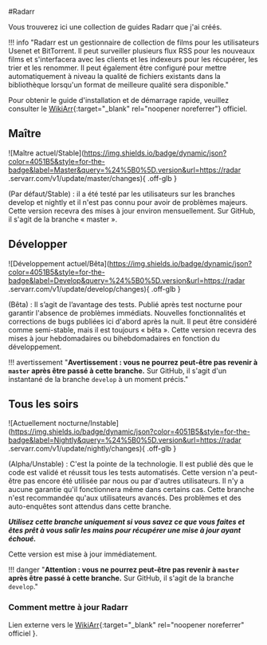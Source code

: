 #Radarr

Vous trouverez ici une collection de guides Radarr que j'ai créés.

!!! info "Radarr est un gestionnaire de collection de films pour les utilisateurs Usenet et BitTorrent. Il peut surveiller plusieurs flux RSS pour les nouveaux films et s'interfacera avec les clients et les indexeurs pour les récupérer, les trier et les renommer. Il peut également être configuré pour mettre automatiquement à niveau la qualité de fichiers existants dans la bibliothèque lorsqu'un format de meilleure qualité sera disponible."

Pour obtenir le guide d'installation et de démarrage rapide, veuillez consulter le [WikiArr](https://wiki.servarr.com/en/radar){:target="_blank" rel="noopener noreferrer"} officiel.

## Maître

![Maître actuel/Stable](https://img.shields.io/badge/dynamic/json?color=4051B5&style=for-the-badge&label=Master&query=%24%5B0%5D.version&url=https://radar .servarr.com/v1/update/master/changes){ .off-glb }

(Par défaut/Stable) : il a été testé par les utilisateurs sur les branches develop et nightly et il n'est pas connu pour avoir de problèmes majeurs. Cette version recevra des mises à jour environ mensuellement. Sur GitHub, il s'agit de la branche « master ».

## Développer

![Développement actuel/Bêta](https://img.shields.io/badge/dynamic/json?color=4051B5&style=for-the-badge&label=Develop&query=%24%5B0%5D.version&url=https://radar .servarr.com/v1/update/develop/changes){ .off-glb }

(Bêta) : Il s’agit de l’avantage des tests. Publié après test nocturne pour garantir l'absence de problèmes immédiats. Nouvelles fonctionnalités et corrections de bugs publiées ici d'abord après la nuit. Il peut être considéré comme semi-stable, mais il est toujours « bêta ». Cette version recevra des mises à jour hebdomadaires ou bihebdomadaires en fonction du développement.

!!! avertissement "**Avertissement : vous ne pourrez peut-être pas revenir à `master` après être passé à cette branche.** Sur GitHub, il s'agit d'un instantané de la branche `develop` à un moment précis."

## Tous les soirs

![Actuellement nocturne/Instable](https://img.shields.io/badge/dynamic/json?color=4051B5&style=for-the-badge&label=Nightly&query=%24%5B0%5D.version&url=https://radar .servarr.com/v1/update/nightly/changes){ .off-glb }

(Alpha/Unstable) : C'est la pointe de la technologie. Il est publié dès que le code est validé et réussit tous les tests automatisés. Cette version n'a peut-être pas encore été utilisée par nous ou par d'autres utilisateurs. Il n'y a aucune garantie qu'il fonctionnera même dans certains cas. Cette branche n'est recommandée qu'aux utilisateurs avancés. Des problèmes et des auto-enquêtes sont attendus dans cette branche.

***Utilisez cette branche uniquement si vous savez ce que vous faites et êtes prêt à vous salir les mains pour récupérer une mise à jour ayant échoué.***

Cette version est mise à jour immédiatement.

!!! danger "**Attention : vous ne pourrez peut-être pas revenir à `master` après être passé à cette branche.** Sur GitHub, il s'agit de la branche `develop`."

### Comment mettre à jour Radarr

Lien externe vers le [WikiArr](https://wiki.servarr.com/en/radar/faq#how-to-do-i-update-radar){:target="_blank" rel="noopener noreferrer" officiel }.